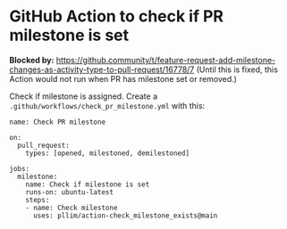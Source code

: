 # GitHub Action to check if PR milestone is set

**Blocked by:** https://github.community/t/feature-request-add-milestone-changes-as-activity-type-to-pull-request/16778/7
(Until this is fixed, this Action would not run when PR has milestone set
or removed.)

Check if milestone is assigned. Create a `.github/workflows/check_pr_milestone.yml` with this:

```
name: Check PR milestone

on:
  pull_request:
    types: [opened, milestoned, demilestoned]

jobs:
  milestone:
    name: Check if milestone is set
    runs-on: ubuntu-latest
    steps:
    - name: Check milestone
      uses: pllim/action-check_milestone_exists@main
```
